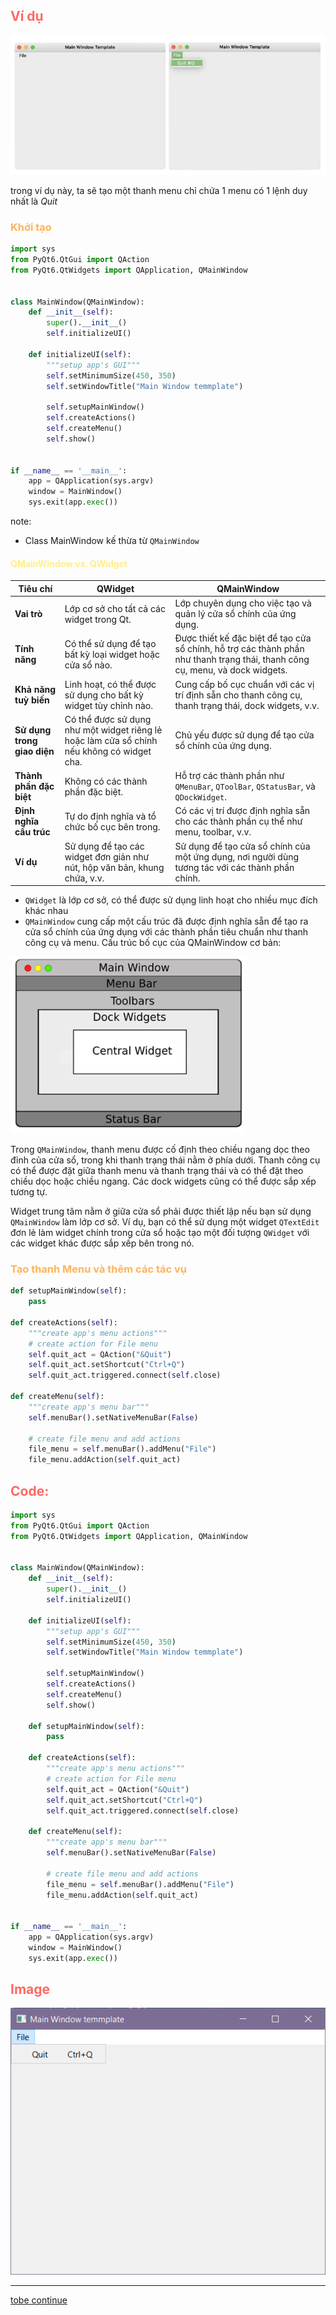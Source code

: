 ## <span style="color:rgb(255, 105, 97)">Ví dụ</span> 
![](https://github.com/sakanaowo/PyQt-and-application/blob/main/Image/Pasted%20image%2020240809170409.png?raw=true#center)

trong ví dụ này, ta sẽ tạo một thanh menu chỉ chứa 1 menu có 1 lệnh duy nhất là _Quit_

### <span style="color:rgb(255, 179, 91)">Khởi tạo</span> 
```python
import sys  
from PyQt6.QtGui import QAction  
from PyQt6.QtWidgets import QApplication, QMainWindow  
  
  
class MainWindow(QMainWindow):  
    def __init__(self):  
        super().__init__()  
        self.initializeUI()
        
    def initializeUI(self):  
	    """setup app's GUI"""  
	    self.setMinimumSize(450, 350)  
	    self.setWindowTitle("Main Window temmplate")  
	  
	    self.setupMainWindow()  
	    self.createActions()  
	    self.createMenu()  
	    self.show()

  
if __name__ == '__main__':  
    app = QApplication(sys.argv)  
    window = MainWindow()  
    sys.exit(app.exec())
```
note: 
- Class MainWindow kế thừa từ `QMainWindow`
#### <span style="color:rgb(255, 238, 140)">QMainWindow vs. QWidget</span> 

| **Tiêu chí**                | **QWidget**                                                                                | **QMainWindow**                                                                                                               |
| --------------------------- | ------------------------------------------------------------------------------------------ | ----------------------------------------------------------------------------------------------------------------------------- |
| **Vai trò**                 | Lớp cơ sở cho tất cả các widget trong Qt.                                                  | Lớp chuyên dụng cho việc tạo và quản lý cửa sổ chính của ứng dụng.                                                            |
| **Tính năng**               | Có thể sử dụng để tạo bất kỳ loại widget hoặc cửa sổ nào.                                  | Được thiết kế đặc biệt để tạo cửa sổ chính, hỗ trợ các thành phần như thanh trạng thái, thanh công cụ, menu, và dock widgets. |
| **Khả năng tuỳ biến**       | Linh hoạt, có thể được sử dụng cho bất kỳ widget tùy chỉnh nào.                            | Cung cấp bố cục chuẩn với các vị trí định sẵn cho thanh công cụ, thanh trạng thái, dock widgets, v.v.                         |
| **Sử dụng trong giao diện** | Có thể được sử dụng như một widget riêng lẻ hoặc làm cửa sổ chính nếu không có widget cha. | Chủ yếu được sử dụng để tạo cửa sổ chính của ứng dụng.                                                                        |
| **Thành phần đặc biệt**     | Không có các thành phần đặc biệt.                                                          | Hỗ trợ các thành phần như `QMenuBar`, `QToolBar`, `QStatusBar`, và `QDockWidget`.                                             |
| **Định nghĩa cấu trúc**     | Tự do định nghĩa và tổ chức bố cục bên trong.                                              | Có các vị trí được định nghĩa sẵn cho các thành phần cụ thể như menu, toolbar, v.v.                                           |
| **Ví dụ**                   | Sử dụng để tạo các widget đơn giản như nút, hộp văn bản, khung chứa, v.v.                  | Sử dụng để tạo cửa sổ chính của một ứng dụng, nơi người dùng tương tác với các thành phần chính.                              |

- `QWidget` là lớp cơ sở, có thể được sử dụng linh hoạt cho nhiều mục đích khác nhau 
- `QMainWindow` cung cấp một cấu trúc đã được định nghĩa sẵn để tạo ra cửa sổ chính của ứng dụng với các thành phần tiêu chuẩn như thanh công cụ và menu.
Cấu trúc bố cục của QMainWindow cơ bản:

![](https://github.com/sakanaowo/PyQt-and-application/blob/main/Image/Pasted%20image%2020240809172257.png?raw=true#center)


Trong `QMainWindow`, thanh menu được cố định theo chiều ngang dọc theo đỉnh của cửa sổ, trong khi thanh trạng thái nằm ở phía dưới. Thanh công cụ có thể được đặt giữa thanh menu và thanh trạng thái và có thể đặt theo chiều dọc hoặc chiều ngang. Các dock widgets cũng có thể được sắp xếp tương tự.

Widget trung tâm nằm ở giữa cửa sổ phải được thiết lập nếu bạn sử dụng `QMainWindow` làm lớp cơ sở. Ví dụ, bạn có thể sử dụng một widget `QTextEdit` đơn lẻ làm widget chính trong cửa sổ hoặc tạo một đối tượng `QWidget` với các widget khác được sắp xếp bên trong nó.

### <span style="color:rgb(255, 179, 91)">Tạo thanh Menu và thêm các tác vụ</span> 
```python
def setupMainWindow(self):  
    pass  
  
def createActions(self):  
    """create app's menu actions"""  
    # create action for File menu  
    self.quit_act = QAction("&Quit")  
    self.quit_act.setShortcut("Ctrl+Q")  
    self.quit_act.triggered.connect(self.close)  
  
def createMenu(self):  
    """create app's menu bar"""  
    self.menuBar().setNativeMenuBar(False)  
  
    # create file menu and add actions  
    file_menu = self.menuBar().addMenu("File")  
    file_menu.addAction(self.quit_act)
```

## <span style="color:rgb(255, 105, 97)">Code:</span> 
```python
import sys  
from PyQt6.QtGui import QAction  
from PyQt6.QtWidgets import QApplication, QMainWindow  
  
  
class MainWindow(QMainWindow):  
    def __init__(self):  
        super().__init__()  
        self.initializeUI()  
  
    def initializeUI(self):  
        """setup app's GUI"""  
        self.setMinimumSize(450, 350)  
        self.setWindowTitle("Main Window temmplate")  
  
        self.setupMainWindow()  
        self.createActions()  
        self.createMenu()  
        self.show()  
  
    def setupMainWindow(self):  
        pass  
  
    def createActions(self):  
        """create app's menu actions"""  
        # create action for File menu  
        self.quit_act = QAction("&Quit")  
        self.quit_act.setShortcut("Ctrl+Q")  
        self.quit_act.triggered.connect(self.close)  
  
    def createMenu(self):  
        """create app's menu bar"""  
        self.menuBar().setNativeMenuBar(False)  
  
        # create file menu and add actions  
        file_menu = self.menuBar().addMenu("File")  
        file_menu.addAction(self.quit_act)  
  
  
if __name__ == '__main__':  
    app = QApplication(sys.argv)  
    window = MainWindow()  
    sys.exit(app.exec())
```

## <span style="color:rgb(255, 105, 97)">Image</span> 
![pic](https://github.com/sakanaowo/PyQt-and-application/blob/main/Image/Pasted%20image%2020240809175341.png?raw=true#center)

---
[tobe continue]()